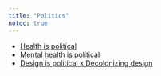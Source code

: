 ```yaml
---
title: "Politics"
notoc: true
---
```


- [Health is political](notes/politics/health-is-political)
- [Mental health is political](notes/soc-sci/politics/mh-political.md)
- [Design is political x Decolonizing design](notes/arts/decolonizing-design.md)